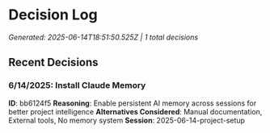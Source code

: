 # Decision Log
*Generated: 2025-06-14T18:51:50.525Z | 1 total decisions*

## Recent Decisions
### 6/14/2025: Install Claude Memory
**ID**: bb6124f5
**Reasoning**: Enable persistent AI memory across sessions for better project intelligence
**Alternatives Considered**: Manual documentation, External tools, No memory system
**Session**: 2025-06-14-project-setup


